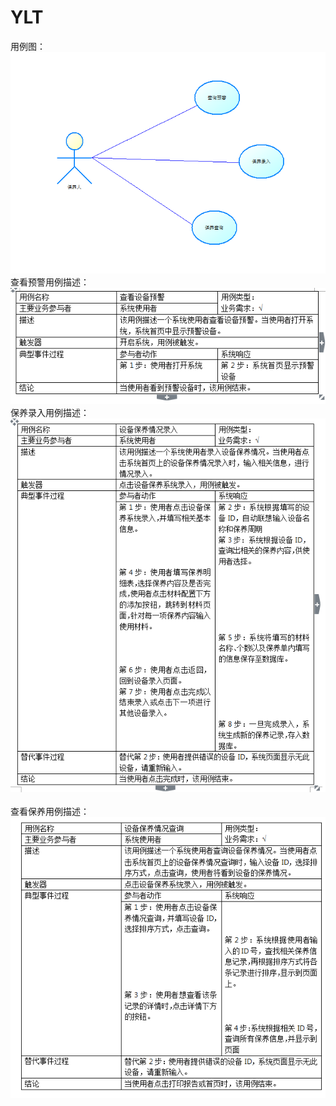 # YLT
用例图：<br/>
![1](https://github.com/cxins/YLT/blob/master/ylt.PNG)<br/>
查看预警用例描述：<br/>
![2](https://github.com/cxins/YLT/blob/master/1.PNG)<br/>
保养录入用例描述：<br/>
![3](https://github.com/cxins/YLT/blob/master/2.PNG)<br/>
<br/>
查看保养用例描述：<br/>
![4](https://github.com/cxins/YLT/blob/master/3.PNG)<br/>
<br/>
